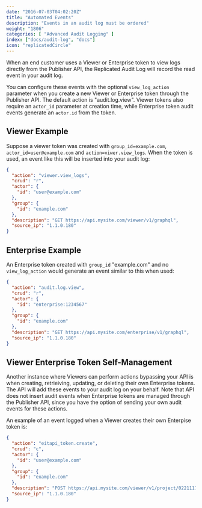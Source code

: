 ```yaml
---
date: "2016-07-03T04:02:20Z"
title: "Automated Events"
description: "Events in an audit log must be ordered"
weight: "1806"
categories: [ "Advanced Audit Logging" ]
index: ["docs/audit-log", "docs"]
icon: "replicatedCircle"
---
```



When an end customer uses a Viewer or Enterprise token to view logs directly from the Publisher API, the Replicated Audit Log will record the read event in your audit log.

You can configure these events with the optional ```view_log_action``` parameter when you create a new Viewer or Enterprise token through the Publisher API. The default action is "audit.log.view". Viewer tokens also require an ```actor_id``` parameter at creation time, while Enterprise token audit events generate an ```actor.id``` from the token.

## Viewer Example

Suppose a viewer token was created with ```group_id=example.com```, ```actor_id=user@example.com``` and ```action=viwer.view_logs```. When the token is used, an event like this will be inserted into your audit log:
```json
{
  "action": "viewer.view_logs",
  "crud": "r",
  "actor": {
    "id": "user@example.com"
  },
  "group": {
    "id": "example.com"
  },
  "description": "GET https://api.mysite.com/viewer/v1/graphql",
  "source_ip": "1.1.0.180"
}
```

## Enterprise Example

An Enterprise token created with ```group_id``` "example.com" and no ```view_log_action``` would generate an event similar to this when used:
```json
{
  "action": "audit.log.view",
  "crud": "r",
  "actor": {
    "id": "enterprise:1234567"
  },
  "group": {
    "id": "example.com"
  },
  "description": "GET https://api.mysite.com/enterprise/v1/graphql",
  "source_ip": "1.1.0.180"
}
```

## Viewer Enterprise Token Self-Management

Another instance where Viewers can perform actions bypassing your API is when creating, retrieiving, updating, or deleting their own Enterprise tokens. The API will add these events to your audit log on your behalf. Note that API does not insert audit events when Enterprise tokens are managed through the Publisher API, since you have the option of sending your own audit events for these actions.

An example of an event logged when a Viewer creates their own Enterpise token is:
```json
{
  "action": "eitapi_token.create",
  "crud": "c",
  "actor": {
    "id": "user@example.com"
  },
  "group": {
    "id": "example.com"
  },
  "description": "POST https://api.mysite.com/viewer/v1/project/02211171900c4172b4a80d23855961c5/eitapi_token",
  "source_ip": "1.1.0.180"
}
```
